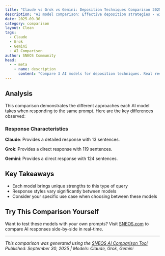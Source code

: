 ```yaml
---
title: "Claude vs Grok vs Gemini: Deposition Techniques Comparison 2025"
description: "AI model comparison: Effective deposition strategies - witness examination mastery..."
date: 2025-09-30
category: comparison
layout: Clean
tags:
  - Claude
  - Grok
  - Gemini
  - AI Comparison
author: SNEOS Community
head:
  - - meta
    - name: description
      content: "Compare 3 AI models for deposition techniques. Real responses from Claude, Grok, Gemini with detailed analysis."
---
```


<ChatComparison
  title="Claude vs Grok vs Gemini: Deposition Techniques Comparison 2025"
  prompt="Effective deposition strategies - witness examination mastery"
  :responses='{
    "Claude": "# Effective Deposition Strategies \u0026 Witness Examination Mastery\n\n## Pre-Deposition Preparation\n\n### Case Analysis \u0026 Strategy Development\n- **Define clear objectives** for each deposition\n- Map out key facts, timelines, and witness knowledge\n- Identify gaps in discovery and areas needing clarification\n- Develop theory of the case and how each witness fits\n- Anticipate opposing counsel\u0027s objections and strategies\n\n### Witness Research \u0026 Profiling\n- Review all relevant documents the witness created/received\n- Analyze witness\u0027s role, responsibilities, and decision-making authority\n- Research witness\u0027s background, education, and experience\n- Identify potential biases, motivations, or credibility issues\n- Understand witness\u0027s relationship to other parties/witnesses\n\n### Question Preparation\n- Prepare outline (not script) organized by topic\n- Draft key questions requiring specific admissions\n- Plan document presentation sequence\n- Prepare impeachment materials for hostile witnesses\n- Have backup questions for unexpected answers\n\n## Fundamental Deposition Techniques\n\n### Opening Protocol\n\u0060\u0060\u0060\nStandard Opening Elements:\n\u2022 State your name and who you represent\n\u2022 Confirm court reporter is present\n\u2022 Review basic deposition rules with witness\n\u2022 Establish witness\u0027s identity and background\n\u2022 Confirm witness understands oath obligations\n\u0060\u0060\u0060\n\n### Core Questioning Strategies\n\n#### **The Funnel Technique**\n- Start broad, then narrow to specifics\n- Begin with general knowledge areas\n- Progressively focus on key facts and documents\n- End with precise admissions or denials\n\n#### **Chronological Development**\n- Establish clear timeline of events\n- Pin down witness to specific dates/sequences\n- Identify gaps in witness knowledge or memory\n- Create narrative foundation for trial testimony\n\n#### **Document-Driven Examination**\n- Present documents systematically\n- Establish foundation (recognition, creation, receipt)\n- Extract admissions about document contents\n- Explore witness\u0027s interpretation and understanding\n\n## Advanced Examination Techniques\n\n### Controlling Difficult Witnesses\n\n#### **The Evasive Witness**\n\u0060\u0060\u0060\nTechniques:\n\u2022 Repeat questions exactly when not answered\n\u2022 Break complex questions into simple parts\n\u2022 Use prior testimony: \u0022Earlier you said...\u0022\n\u2022 Force yes/no answers: \u0022Isn\u0027t it true that...\u0022\n\u2022 Document evasion for impeachment value\n\u0060\u0060\u0060\n\n#### **The Hostile Witness**\n- Remain calm and professional\n- Use leading questions to maintain control\n- Limit narrative opportunities\n- Focus on documents and undisputable facts\n- Save confrontation for trial when jury present\n\n#### **The \u0022I Don\u0027t Remember\u0022 Witness**\n- Explore basis for lack of memory\n- Use documents to refresh recollection\n- Establish what witness would have known at the time\n- Pin down specific versus general memory claims\n- Preserve inconsistencies with prior statements\n\n### Impeachment Strategies\n\n#### **Prior Inconsistent Statements**\n1. Lock in current testimony\n2. Direct attention to prior statement\n3. Establish circumstances of prior statement\n4. Confirm witness made prior statement\n5. Highlight the inconsistency\n6. Ask witness to explain discrepancy\n\n#### **Bias and Interest**\n- Financial interest in outcome\n- Relationships with parties\n- Promises or agreements for testimony\n- Pending charges or investigations\n- Employment relationships or dependencies\n\n## Specialized Witness Types\n\n### Expert Witnesses\n**Focus Areas:**\n- Qualifications and experience limitations\n- Methodology and reliability of opinions\n- Assumptions underlying conclusions\n- Alternative theories or explanations\n- Completeness of information reviewed\n- Compensation and prior testimony history\n\n### Corporate Representatives (Rule 30(b)(6))\n**Key Strategies:**\n- Clearly establish areas of designated knowledge\n- Pin down corporate positions on key issues\n- Identify limits of witness\u0027s authority to speak\n- Explore corporate decision-making processes\n- Document corporate policies and practices\n- Establish what corporation knew and when\n\n### Fact Witnesses\n**Examination Framework:**\n- Personal knowledge versus speculation\n- Perception, memory, and communication abilities\n- Opportunity to observe events described\n- Contemporaneous documentation or notes\n- Discussions with others about events\n\n## Tactical Considerations\n\n### Information Gathering vs. Preservation\n\n#### **Discovery Depositions**\n- Cast wider net for information\n- Explore all potential avenues\n- Allow some narrative responses\n- Follow unexpected leads\n- Focus on learning facts and positions\n\n#### **Preservation Depositions**\n- Tightly control witness responses\n- Focus on specific admissions needed\n- Limit harmful narrative testimony\n- Create clear record for summary judgment\n-",
    "Grok": "Mastering witness examination during a deposition is a critical skill for attorneys, as it can significantly impact the outcome of a case. Depositions are a discovery tool used to gather information, assess the credibility of witnesses, and lock in testimony before trial. Below are effective strategies for conducting a deposition with a focus on witness examination mastery. These strategies are designed to help you control the deposition, elicit useful information, and protect your case.\n\n---\n\n### **1. Preparation is Key**\nA successful deposition begins long before you sit across from the witness. Thorough preparation lays the foundation for effective questioning.\n\n- **Know the Case Inside and Out**: Understand the facts, legal issues, and theories of your case. Review all relevant documents, pleadings, and discovery responses to identify key points to explore during the deposition.\n- **Research the Witness**: Learn everything you can about the witness, including their background, role in the case, prior statements, and potential biases. Check social media, public records, and any prior testimony or affidavits.\n- **Review Relevant Documents**: Be familiar with all documents related to the witness\u2019s testimony (e.g., contracts, emails, reports). Have them organized and readily accessible during the deposition for reference or impeachment.\n- **Prepare an Outline**: Create a detailed outline of topics and questions, but remain flexible. Organize questions by theme or chronology to maintain a logical flow. Include both broad, open-ended questions (to explore the witness\u2019s knowledge) and specific, closed-ended questions (to pin down key facts).\n- **Anticipate Defense Tactics**: Consider how opposing counsel might object or instruct the witness not to answer. Prepare to rephrase questions or cite relevant rules of evidence to overcome objections.\n\n---\n\n### **2. Set the Tone and Control the Room**\nYour demeanor and approach during the deposition can influence the witness\u2019s responses and opposing counsel\u2019s behavior.\n\n- **Be Professional and Polite**: Maintain a calm, respectful tone, even if the witness or opposing counsel becomes hostile. This builds credibility and avoids alienating the witness, who may be more cooperative if treated fairly.\n- **Establish Ground Rules**: At the outset, explain the deposition process to the witness (if they\u2019re unfamiliar) and set expectations. For example, clarify that you\u2019ll ask questions, they should answer truthfully, and objections may be made but they must still respond unless instructed otherwise by their attorney.\n- **Control the Pace**: Don\u2019t rush through questions. Take deliberate pauses to allow the witness to answer fully and to give yourself time to process their responses. Avoid letting the witness or opposing counsel dictate the rhythm of the deposition.\n- **Project Confidence**: Even if you\u2019re unsure about a line of questioning, act as though you know the answers. Confidence can unsettle a witness who might be hiding information or lying.\n\n---\n\n### **3. Craft Strategic Questions**\nThe way you frame questions can make or break a deposition. Effective questioning techniques will help you extract valuable information while minimizing evasiveness or hostility.\n\n- **Start with Broad, Open-Ended Questions**: Begin with non-threatening, general questions to put the witness at ease and gather background information. For example, \u201CCan you describe your role in the company?\u201D or \u201CTell me what happened on the day of the incident.\u201D This also helps you gauge the witness\u2019s demeanor and willingness to cooperate.\n- **Transition to Specific, Closed-Ended Questions**: Once you\u2019ve built a foundation, use pointed questions to lock in key facts or admissions. For example, \u201CIsn\u2019t it true that you signed this document on March 15th?\u201D or \u201CDid you personally witness the event?\u201D\n- **Use the \u201CFunnel\u201D Technique**: Start with broad questions to explore a topic, then narrow down to specific details. For instance, move from \u201CTell me about the meeting\u201D to \u201CWho else was in the room?\u201D to \u201CWhat did Mr. Smith say during the meeting?\u201D\n- **Avoid Compound or Leading Questions (When Appropriate)**: While leading questions are often permissible in depositions, overly suggestive or compound questions can draw objections or confuse the witness. Be precise and ask one question at a time.\n- **Listen Actively**: Pay close attention to the witness\u2019s answers. Follow up on vague or incomplete responses by asking for clarification (\u201CCan you explain what you mean by \u2018unusual\u2019?\u201D). Adapt your questions based on their testimony, even if it deviates from your outline.\n- **Pin Down Evasive Answers**: If a witness dodges a question, rephrase it or ask it in a different way. Use phrases like, \u201CI\u2019m not sure I understand\u2014can you clarify?\u201D or repeat their vague answer and ask for specifics.\n\n---\n\n### **4. Use Documents and Exhibits Effectively**\nDocuments and exhibits are powerful tools to refresh a witness\u2019s memory, challenge their credibility, or confirm facts.\n\n- **Introduce Exhibits Early**: If a document is central to your case, introduce it early to establish context. Ensure the witness acknowledges seeing or authoring it before delving into specific content.\n- **Ask Foundation Questions**: Before using a document to impeach or confirm testimony, lay a foundation by confirming the witness\u2019s familiarity with it. For example, \u201CDo you recognize this email? Did you write it? When was it sent?\u201D\n- **Use Documents to Trap Inconsistent Testimony**: If a witness contradicts a prior statement or document, calmly point out the inconsistency. For example, \u201CEarlier, you testified that you weren\u2019t at the meeting, but this email from you confirms your attendance. Can you explain the discrepancy?\u201D\n- **Mark Exhibits Clearly**: Ensure all exhibits are marked and referenced clearly for the record. This avoids confusion during the deposition and ensures usability at trial.\n\n---\n\n### **5. Handle Difficult Witnesses**\nNot all witnesses will be cooperative. Being prepared to manage challenging behaviors is essential.\n\n- **Evasive Witnesses**: If a witness avoids answering, remain calm and persistent. Rephrase the question or break it into smaller parts. If they continue to evade, note their non-responsiveness for the record and consider a motion to compel if necessary.\n- **Hostile Witnesses**: Don\u2019t engage in arguments. Respond to hostility with professionalism, and focus on the facts. If the witness refuses to answer or becomes abusive, consider adjourning the deposition and seeking court intervention.\n- **Overly Talkative Witnesses**: Some witnesses may ramble or provide irrelevant information. Politely interrupt if necessary (\u201CThank you, but I\u2019d like to focus on\u2026\u201D) and redirect them to the question at hand.\n- **Coached Witnesses**: If a witness appears overly rehearsed or glances at counsel before answering, note it for the record. Ask pointed questions about their preparation process (\u201CDid you meet with your attorney before today? What did you discuss?\u201D) to expose potential coaching.\n\n---\n\n### **6. Deal with Objections and Opposing Counsel**\nOpposing counsel may use objections to disrupt your flow or coach the witness. Knowing how to handle objections is critical.\n\n- **Anticipate Common Objections**: Be prepared for objections based on relevance, privilege, form of the question, or scope. Have case law or procedural rules ready to argue why your question is permissible if challenged.\n- **Don\u2019t Let Objections Derail You**: If an objection is made, listen calmly and decide whether to rephrase the question or stand your ground. Often, a slight rewording can overcome form objections.\n- **Address \u201CSpeaking Objections\u201D**: If opposing counsel makes lengthy or suggestive objections (e.g., \u201CDon\u2019t answer that because it\u2019s irrelevant\u201D), note for the record that the objection appears to be coaching the witness and ask the court reporter to mark the exchange.\n- **Invoke the Rules**: Remind opposing counsel that, in most jurisdictions, witnesses must answer questions even if an objection is made (unless it\u2019s a privilege issue or the attorney instructs not to answer). Cite the relevant rules (e.g., Federal Rule of Civil Procedure 30(c)(2)) to assert your right to proceed.\n\n---\n\n### **7. Lock in Testimony for Trial**\nA primary goal of a deposition is to preserve testimony for impeachment or summary judgment. Ensure the witness\u2019s statements are clear and usable.\n\n- **Confirm Key Admissions**: If a witness admits something favorable to your case, reiterate it on the record. For example, \u201CJust to be clear, you\u2019re saying you approved the contract on June 1st, correct?\u201D\n- **Avoid Ambiguity**: If a witness\u2019s answer is unclear, ask follow-up questions to clarify their meaning. Ambiguous testimony can be less useful at trial.\n- **Impeach When Necessary**: If the witness contradicts prior statements (e.g., in a sworn affidavit or interrogatory response), confront them with the inconsistency calmly and methodically. Use exact quotes or references to prior testimony to avoid debate.\n- **Close Loopholes**: Prevent the witness from later claiming they \u201Cmisunderstood\u201D by summarizing their testimony at key points and asking if they agree with your summary.\n\n---\n\n### **8. Know When to Stop**\nA deposition isn\u2019t a trial\u2014don\u2019t overreach or exhaust every possible question. Be strategic about when to conclude.\n\n- **Achieve Your Objectives**: Once you\u2019ve obtained the information or admissions you need, consider wrapping up. Don\u2019t push unnecessarily, as it may give the witness a chance to retract or dilute earlier statements.\n- **Avoid Educating the Opponent**: Stop before revealing too much of your trial strategy or giving opposing counsel insight into your case theory through prolonged questioning.\n- **Reserve the Right to Recall**: In many jurisdictions, you can reserve the right to depose the witness again if new information arises, but check local rules to ensure this is an option.\n\n---\n\n### **9. Post-Deposition Analysis**\nAfter the deposition, take steps to maximize the value of the testimony.\n\n- **Review the Transcript**: Carefully read the deposition transcript for accuracy and note key admissions, inconsistencies, or areas for follow-up.\n- **Summarize Key Points**: Prepare a memo or report summarizing the witness\u2019s testimony, focusing on information that supports your case or undermines the opposition.\n- **Plan Next Steps**: Use the deposition to inform your discovery strategy, such as",
    "Gemini": "Mastering witness examination in depositions is a critical skill for litigators. It requires careful planning, strategic execution, and a deep understanding of the law and the facts of the case. Here\u0027s a breakdown of effective deposition strategies and how to achieve witness examination mastery:\n\n**I. Preparation: The Foundation of Success**\n\n*   **Case Mastery:**\n    *   **Know the Facts:** This is paramount.  Thoroughly research and understand every relevant detail of your case, including documents, emails, photos, and other evidence.\n    *   **Know the Law:** Be familiar with the applicable laws, rules of evidence, and relevant case precedents. Understand what legal elements you need to prove and how the witness\u0027s testimony will help (or hinder) your case.\n    *   **Identify Key Issues:**  Pinpoint the specific areas of dispute and the points where the witness\u0027s testimony can make a difference.\n\n*   **Witness Analysis:**\n    *   **Background Check:**  Investigate the witness\u0027s background, including their employment history, education, prior testimony, social media presence, and any relevant information that might affect their credibility.\n    *   **Prior Statements:**  Obtain and meticulously review any prior statements made by the witness, including written statements, affidavits, previous depositions, and interview notes. Look for inconsistencies and potential areas for impeachment.\n    *   **Potential Bias:** Determine if the witness has any biases or relationships that could influence their testimony (e.g., relationship to a party, financial interest in the outcome).\n\n*   **Develop a Deposition Strategy:**\n    *   **Define Objectives:** What specific information are you hoping to obtain from the witness?  What admissions do you need to secure?  What inconsistencies do you want to expose?\n    *   **Outline Topics:**  Create a detailed outline of topics you intend to cover during the deposition.  Organize the topics logically, perhaps chronologically or by theme.\n    *   **Anticipate Answers:**  Try to anticipate the witness\u0027s likely answers and prepare follow-up questions accordingly. Consider both favorable and unfavorable responses.\n    *   **Consider Objections:**  Think about potential objections that might be raised and how you will respond.\n    *   **Visual Aids:**  Determine if you need to use documents, photos, videos, or other exhibits to effectively examine the witness. Prepare these exhibits in advance.\n\n**II. Execution:  The Art of Questioning**\n\n*   **Building Rapport and Setting the Tone:**\n    *   **Professionalism:** Be courteous and professional, even when challenging the witness.\n    *   **Clear Explanations:**  Explain the deposition process and the witness\u0027s obligations clearly.  Ensure they understand they are under oath and their answers are being recorded.\n    *   **Building Trust (Strategically):**  While you are an advocate, building some initial rapport can sometimes make a witness more forthcoming, especially early in the deposition. Don\u0027t be overly friendly, but a neutral and respectful demeanor can be helpful.\n\n*   **Questioning Techniques:**\n    *   **Open-Ended Questions:** Use open-ended questions (e.g., \u0022Tell me about...\u0022) to allow the witness to provide narrative answers and reveal information you might not have anticipated.\n    *   **Closed-Ended Questions:** Use closed-ended questions (e.g., \u0022Did you see...\u0022) to elicit specific facts and control the scope of the witness\u0027s answers.\n    *   **Leading Questions:**  Leading questions (questions that suggest the answer) are generally not allowed on direct examination, but they are permissible on cross-examination. Use them strategically to confront the witness with evidence and elicit specific admissions.\n    *   **Funnel Technique:** Start with broad, open-ended questions and gradually narrow the scope to more specific and detailed inquiries.\n    *   **Looping:**  Repeat key phrases or concepts from the witness\u0027s previous answers to elicit further information or confirm your understanding.\n    *   **Hypothetical Questions:**  Use hypothetical questions to explore the witness\u0027s reasoning or to test the limits of their knowledge.\n    *   **Silence:**  Don\u0027t be afraid to use silence to encourage the witness to elaborate or to think more carefully about their answers.  Awkward silence can prompt a witness to fill the void with more information than intended.\n    *   **\u0022Why?\u0022**:  A simple but powerful question. After a crucial statement, asking \u0022Why?\u0022 can often reveal the underlying reasoning and motivations.\n\n*   **Controlling the Witness:**\n    *   **Clarity and Precision:**  Ask clear, concise, and unambiguous questions.\n    *   **No Compound Questions:** Avoid asking questions that contain multiple parts, as they can confuse the witness and make it difficult to obtain a clear answer.\n    *   **Insist on Direct Answers:**  If the witness is evasive or non-responsive, politely but firmly insist that they answer the question directly.  Repeat the question if necessary.\n    *   **Cut Off Runaway Answers:** Politely interrupt the witness if they are providing irrelevant or rambling answers.\n    *   **Clarify Ambiguous Answers:**  If the witness\u0027s answer is unclear or ambiguous, ask follow-up questions to clarify its meaning.\n    *   **Document Control:**  Maintain control over the documents used during the deposition. Mark exhibits clearly and refer to them by their exhibit number.\n\n*   **Impeachment:**\n    *   **Foundation:**  Before impeaching a witness with a prior inconsistent statement, lay the proper foundation by:\n        *   Identifying the prior statement (date, source, context).\n        *   Asking the witness if they made the statement.\n        *   Giving the witness an opportunity to explain or deny the inconsistency.\n    *   **Prior Inconsistent Statements:**  Use prior inconsistent statements to undermine the witness\u0027s credibility.  Focus on significant inconsistencies that relate to key issues in the case.\n    *   **Bias:**  Expose any biases that might affect the witness\u0027s testimony.\n    *   **Prior Convictions (if admissible):**  Use prior convictions to impeach the witness, subject to the rules of evidence.\n    *   **Reputation for Untruthfulness:**  In some jurisdictions, you can introduce evidence of the witness\u0027s reputation for untruthfulness.\n\n**III.  Tactics and Strategy**\n\n*   **The \u0022Friendly\u0022 Deposition:**  Sometimes, appearing non-threatening can encourage a witness to be more forthcoming. This works well for cooperative or neutral witnesses.\n*   **The \u0022Aggressive\u0022 Deposition:**  Useful when you believe the witness is being dishonest or evasive. Can be effective in exposing inconsistencies and forcing admissions, but can also backfire if the witness becomes defensive and uncooperative. Use judiciously.\n*   **\u0022Saving\u0022 Impeachment for Trial:**  Sometimes, it\u0027s strategically better *not* to confront a witness with every inconsistency during the deposition.  \u0022Saving\u0022 certain inconsistencies for trial can maximize their impact. However, be mindful of rules regarding impeachment on cross-examination.\n*   **Getting the Witness to Adopt Your Language:**  By subtly repeating the witness\u0027s own words or phrases, you can get them to adopt your framing of the facts, which can be advantageous later.\n*   **Asking \u0022The One Question Too Many\u0022:**  Knowing when to stop is crucial. Sometimes, pressing a witness too far can give them an opportunity to explain away inconsistencies or come up with a plausible explanation.\n*   **Knowing When to Stop:**  Don\u0027t keep asking questions just for the sake of it.  Once you have achieved your objectives, end the deposition.\n\n**IV.  Handling Objections**\n\n*   **Understand Objections:**  Be familiar with the common objections that are raised during depositions (e.g., hearsay, speculation, leading, relevance, privilege).\n*   **Listen Carefully:**  Pay close attention to the objections that are raised and understand the basis for the objection.\n*   **Respond Strategically:**  Decide whether to rephrase the question, defend the question, or move on.\n*   **Preserve the Record:**  If you believe the objection is improper, make a clear record of your objection and request a ruling from the court if necessary.\n*   **Don\u0027t Argue Excessively:**  Avoid getting into lengthy arguments with opposing counsel during the deposition.  Save your arguments for court.\n\n**V.  Documentation and Follow-Up**\n\n*   **Review Transcripts Carefully:**  Thoroughly review the deposition transcript as soon as possible after the deposition.\n*   **Identify Key Testimony:**  Highlight key passages of testimony that support your case or undermine the opposing party\u0027s case.\n*   **Follow Up on Unanswered Questions:**  If the witness failed to answer certain questions, consider filing a motion to compel answers.\n*   **Use the Deposition at Trial:**  Use the deposition testimony to impeach the witness, refresh their recollection, or introduce evidence at trial.\n*   **Update Case Strategy:**  Use the information gained from the deposition to refine your case strategy and prepare for trial.\n\n**VI.  Continuous Improvement**\n\n*   **Review Your Performance:**  After each deposition, take the time to review your performance. What did you do well? What could you have done better?\n*   **Seek Feedback:**  Ask colleagues or mentors to observe your depositions and provide feedback.\n*   **Learn from Others:**  Observe experienced litigators in action and learn from their techniques.\n*   **Stay Updated:**  Keep abreast of changes in the law and best practices for depositions.\n\n**Key Takeaways for Witness Examination Mastery:**\n\n*   **Preparation is paramount.**  Thoroughly research the facts, the law, and the witness.\n*   **Develop a clear strategy.**  Define your objectives and outline the topics you intend to cover.\n*   **Master questioning techniques.**  Use open-ended and closed-ended questions effectively.\n*   **Control the witness.**  Ask clear questions, insist on direct answers, and handle evasiveness.\n*   **Use impeachment effectively.**  Lay the proper foundation and focus on significant inconsistencies.\n*   **Handle objections strategically.**  Understand the basis for the objection and respond appropriately.\n*   **Review and learn from your experiences.**  Continuous improvement is essential.\n*   **Be adaptable.** Be ready to change your questioning approach based on the witness\u0027s demeanor and answers.\n\nBy diligently applying these strategies and continuously honing your skills, you can achieve mastery of witness examination in depositions and significantly enhance your effectiveness as a litigator. Remember that practice and experience are key to developing your own unique style and approach. Good luck!\n"
  }'
  published-date="12:41"
/>

## Analysis

This comparison demonstrates the different approaches each AI model takes when responding to the same prompt. Here are the key differences observed:

### Response Characteristics

**Claude**: Provides a detailed response with 13 sentences. 

**Grok**: Provides a direct response with 119 sentences. 

**Gemini**: Provides a direct response with 124 sentences. 

## Key Takeaways

- Each model brings unique strengths to this type of query
- Response styles vary significantly between models
- Consider your specific use case when choosing between these models

## Try This Comparison Yourself

Want to test these models with your own prompts? Visit [SNEOS.com](https://sneos.com) to compare AI responses side-by-side in real-time.

---

*This comparison was generated using the [SNEOS AI Comparison Tool](https://sneos.com)*
*Published: September 30, 2025 | Models: Claude, Grok, Gemini*
